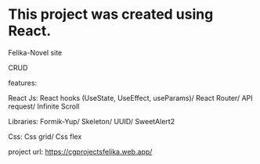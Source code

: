 # This project was created using React.

Felika-Novel site

CRUD

features:

React Js: React hooks (UseState, UseEffect, useParams)/ React Router/ API request/ Infinite Scroll

Libraries: Formik-Yup/ Skeleton/ UUID/ SweetAlert2

Css: Css grid/ Css flex

project url: https://cgprojectsfelika.web.app/
